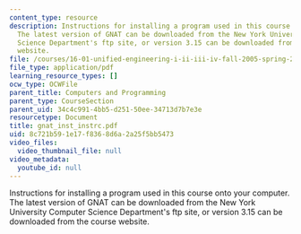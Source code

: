 ```yaml
---
content_type: resource
description: Instructions for installing a program used in this course onto your computer.
  The latest version of GNAT can be downloaded from the New York University Computer
  Science Department's ftp site, or version 3.15 can be downloaded from the course
  website.
file: /courses/16-01-unified-engineering-i-ii-iii-iv-fall-2005-spring-2006/8c721b591e17f8368d6a2a25f5bb5473_gnat_inst_instrc.pdf
file_type: application/pdf
learning_resource_types: []
ocw_type: OCWFile
parent_title: Computers and Programming
parent_type: CourseSection
parent_uid: 34c4c991-4bb5-d251-50ee-34713d7b7e3e
resourcetype: Document
title: gnat_inst_instrc.pdf
uid: 8c721b59-1e17-f836-8d6a-2a25f5bb5473
video_files:
  video_thumbnail_file: null
video_metadata:
  youtube_id: null
---
```

Instructions for installing a program used in this course onto your computer. The latest version of GNAT can be downloaded from the New York University Computer Science Department's ftp site, or version 3.15 can be downloaded from the course website.

